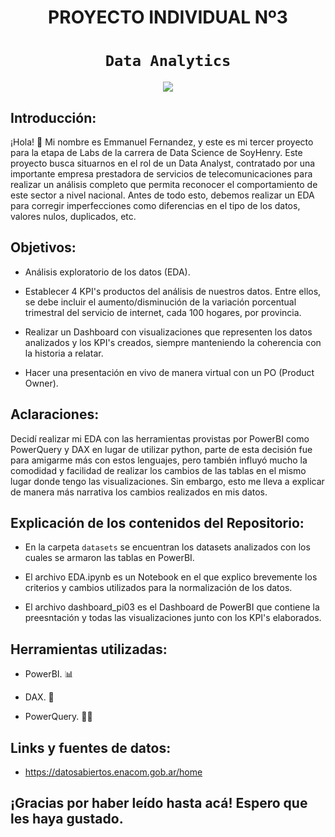 # <h1 align=center> **PROYECTO INDIVIDUAL Nº3** </h1>

# <h1 align=center>**`Data Analytics`**</h1>

<p align="center">
<img src="https://media1.giphy.com/media/l46Cy1rHbQ92uuLXa/giphy.gif?cid=790b7611fb333c685c694c8b247c74ba862038006340fe40&rid=giphy.gif&ct=g"   
>
</p>

## Introducción:

¡Hola! 👋 Mi nombre es Emmanuel Fernandez, y este es mi tercer proyecto para la etapa de Labs de la carrera de Data Science de SoyHenry. Este proyecto busca situarnos en el rol de un Data Analyst, contratado por una importante empresa prestadora de servicios de telecomunicaciones para realizar un análisis completo que permita reconocer el comportamiento de este sector a nivel nacional. Antes de todo esto, debemos realizar un EDA para corregir imperfecciones como diferencias en el tipo de los datos, valores nulos, duplicados, etc.

## Objetivos: 

+ Análisis exploratorio de los datos (EDA).

+ Establecer 4 KPI's productos del análisis de nuestros datos. Entre ellos, se debe incluir el aumento/disminución de la variación porcentual trimestral del servicio de internet, cada 100 hogares, por provincia.

+ Realizar un Dashboard con visualizaciones que representen los datos analizados y los KPI's creados, siempre manteniendo la coherencia con la historia a relatar.

+ Hacer una presentación en vivo de manera virtual con un PO (Product Owner).

## Aclaraciones:

Decidí realizar mi EDA con las herramientas provistas por PowerBI como PowerQuery y DAX en lugar de utilizar python, parte de esta decisión fue para amigarme más con estos lenguajes, pero también influyó mucho la comodidad y facilidad de realizar los cambios de las tablas en el mismo lugar donde tengo las visualizaciones. Sin embargo, esto me lleva a explicar de manera más narrativa los cambios realizados en mis datos.

## Explicación de los contenidos del Repositorio:

+ En la carpeta `datasets` se encuentran los datasets analizados con los cuales se armaron las tablas en PowerBI.

+ El archivo EDA.ipynb es un Notebook en el que explico brevemente los criterios y cambios utilizados para la normalización de los datos.

+ El archivo dashboard_pi03 es el Dashboard de PowerBI que contiene la preesntación y todas las visualizaciones junto con los KPI's elaborados. 

## Herramientas utilizadas:

+ PowerBI. 📊

+ DAX. 📅

+ PowerQuery. 💪🏻

## Links y fuentes de datos:

+ https://datosabiertos.enacom.gob.ar/home

## ¡Gracias por haber leído hasta acá! Espero que les haya gustado. 
